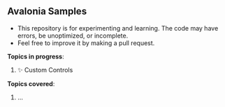 ## Avalonia Samples

* This repository is for experimenting and learning. The code may have errors, be unoptimized, or incomplete.
* Feel free to improve it by making a pull request.

__Topics in progress__:

1. ✨ Custom Controls

__Topics covered__:

1. ...
